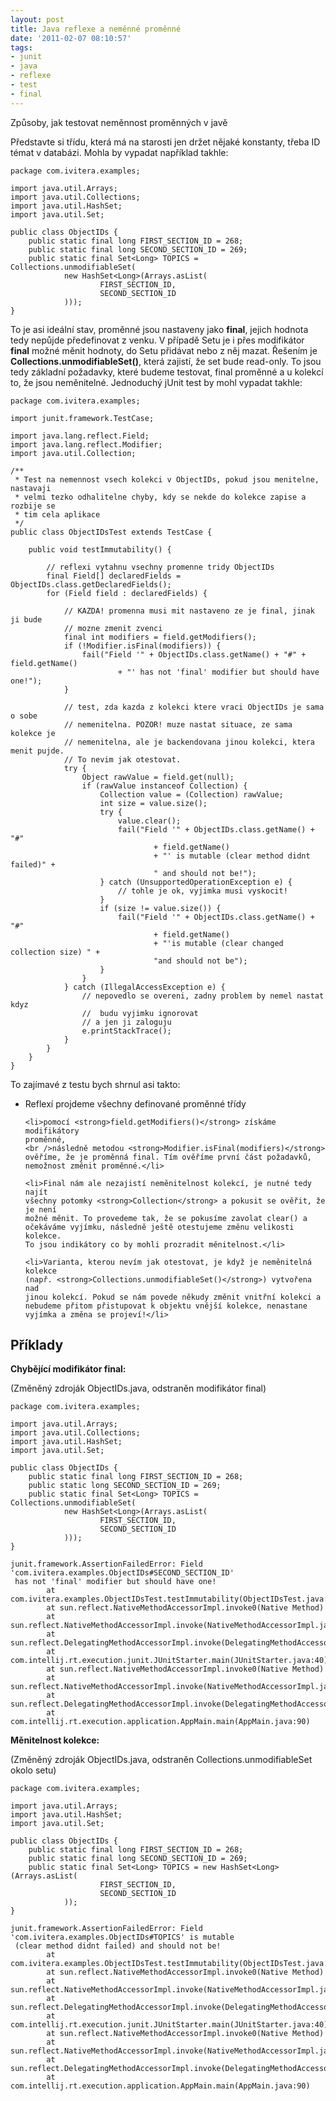 ```yaml
---
layout: post
title: Java reflexe a neměnné proměnné
date: '2011-02-07 08:10:57'
tags:
- junit
- java
- reflexe
- test
- final
---
```


Způsoby, jak testovat neměnnost proměnných v javě


<p>Představte si třídu, která má na starosti jen držet nějaké konstanty,
třeba ID témat v databázi. Mohla by vypadat například takhle:</p>

<pre><code>package com.ivitera.examples;

import java.util.Arrays;
import java.util.Collections;
import java.util.HashSet;
import java.util.Set;

public class ObjectIDs {
    public static final long FIRST_SECTION_ID = 268;
    public static final long SECOND_SECTION_ID = 269;
    public static final Set&lt;Long&gt; TOPICS = Collections.unmodifiableSet(
            new HashSet&lt;Long&gt;(Arrays.asList(
                    FIRST_SECTION_ID,
                    SECOND_SECTION_ID
            )));
}</code></pre>

<p>To je asi ideální stav, proměnné jsou nastaveny jako
<strong>final</strong>, jejich hodnota tedy nepůjde předefinovat z venku.
V případě Setu je i přes modifikátor <strong>final</strong>
možné měnit hodnoty, do Setu přidávat nebo z něj mazat. Řešením je
<strong>Collections.unmodifiableSet()</strong>, která zajistí, že set
bude read-only. To jsou tedy základní požadavky, které budeme testovat,
final proměnné a u kolekcí to, že jsou neměnitelné. Jednoduchý jUnit
test by mohl vypadat takhle:</p>

<pre><code>package com.ivitera.examples;

import junit.framework.TestCase;

import java.lang.reflect.Field;
import java.lang.reflect.Modifier;
import java.util.Collection;

/**
 * Test na nemennost vsech kolekci v ObjectIDs, pokud jsou menitelne, nastavaji
 * velmi tezko odhalitelne chyby, kdy se nekde do kolekce zapise a rozbije se
 * tim cela aplikace
 */
public class ObjectIDsTest extends TestCase {

    public void testImmutability() {

        // reflexi vytahnu vsechny promenne tridy ObjectIDs
        final Field[] declaredFields = ObjectIDs.class.getDeclaredFields();
        for (Field field : declaredFields) {

            // KAZDA! promenna musi mit nastaveno ze je final, jinak ji bude
            // mozne zmenit zvenci
            final int modifiers = field.getModifiers();
            if (!Modifier.isFinal(modifiers)) {
                fail(&quot;Field '&quot; + ObjectIDs.class.getName() + &quot;#&quot; + field.getName()
                        + &quot;' has not 'final' modifier but should have one!&quot;);
            }

            // test, zda kazda z kolekci ktere vraci ObjectIDs je sama o sobe
            // nemenitelna. POZOR! muze nastat situace, ze sama kolekce je
            // nemenitelna, ale je backendovana jinou kolekci, ktera menit pujde.
            // To nevim jak otestovat.
            try {
                Object rawValue = field.get(null);
                if (rawValue instanceof Collection) {
                    Collection value = (Collection) rawValue;
                    int size = value.size();
                    try {
                        value.clear();
                        fail(&quot;Field '&quot; + ObjectIDs.class.getName() + &quot;#&quot;
                                + field.getName()
                                + &quot;' is mutable (clear method didnt failed)&quot; +
                                &quot; and should not be!&quot;);
                    } catch (UnsupportedOperationException e) {
                        // tohle je ok, vyjimka musi vyskocit!
                    }
                    if (size != value.size()) {
                        fail(&quot;Field '&quot; + ObjectIDs.class.getName() + &quot;#&quot;
                                + field.getName()
                                + &quot;'is mutable (clear changed collection size) &quot; +
                                &quot;and should not be&quot;);
                    }
                }
            } catch (IllegalAccessException e) {
                // nepovedlo se overeni, zadny problem by nemel nastat kdyz
                //  budu vyjimku ignorovat
                // a jen ji zaloguju
                e.printStackTrace();
            }
        }
    }
}</code></pre>

<p>To zajímavé z testu bych shrnul asi takto:</p>

<ul>
	<li>Reflexí projdeme všechny definované proměnné třídy</li>

	<li>pomocí <strong>field.getModifiers()</strong> získáme modifikátory
	proměnné,
	<br />následně metodou <strong>Modifier.isFinal(modifiers)</strong>
	ověříme, že je proměnná final. Tím ověříme první část požadavků,
	nemožnost změnit proměnné.</li>

	<li>Final nám ale nezajistí neměnitelnost kolekcí, je nutné tedy najít
	všechny potomky <strong>Collection</strong> a pokusit se ověřit, že je není
	možné měnit. To provedeme tak, že se pokusíme zavolat clear() a
	očekáváme vyjímku, následně ještě otestujeme změnu velikosti kolekce.
	To jsou indikátory co by mohli prozradit měnitelnost.</li>

	<li>Varianta, kterou nevím jak otestovat, je když je neměnitelná kolekce
	(např. <strong>Collections.unmodifiableSet()</strong>) vytvořena nad
	jinou kolekcí. Pokud se nám povede někudy změnit vnitřní kolekci a
	nebudeme přitom přistupovat k objektu vnější kolekce, nenastane
	vyjímka a změna se projeví!</li>
</ul>

<h2>Příklady</h2>

<p><strong>Chybějící modifikátor final:</strong></p>

<p>(Změněný zdroják ObjectIDs.java, odstraněn modifikátor final)</p>

<pre><code>package com.ivitera.examples;

import java.util.Arrays;
import java.util.Collections;
import java.util.HashSet;
import java.util.Set;

public class ObjectIDs {
    public static final long FIRST_SECTION_ID = 268;
    public static long SECOND_SECTION_ID = 269;
    public static final Set&lt;Long&gt; TOPICS = Collections.unmodifiableSet(
            new HashSet&lt;Long&gt;(Arrays.asList(
                    FIRST_SECTION_ID,
                    SECOND_SECTION_ID
            )));
}</code></pre>

<pre><code>junit.framework.AssertionFailedError: Field 'com.ivitera.examples.ObjectIDs#SECOND_SECTION_ID'
 has not 'final' modifier but should have one!
        at com.ivitera.examples.ObjectIDsTest.testImmutability(ObjectIDsTest.java:26)
        at sun.reflect.NativeMethodAccessorImpl.invoke0(Native Method)
        at sun.reflect.NativeMethodAccessorImpl.invoke(NativeMethodAccessorImpl.java:39)
        at sun.reflect.DelegatingMethodAccessorImpl.invoke(DelegatingMethodAccessorImpl.java:25)
        at com.intellij.rt.execution.junit.JUnitStarter.main(JUnitStarter.java:40)
        at sun.reflect.NativeMethodAccessorImpl.invoke0(Native Method)
        at sun.reflect.NativeMethodAccessorImpl.invoke(NativeMethodAccessorImpl.java:39)
        at sun.reflect.DelegatingMethodAccessorImpl.invoke(DelegatingMethodAccessorImpl.java:25)
        at com.intellij.rt.execution.application.AppMain.main(AppMain.java:90)</code></pre>

<p><strong>Měnitelnost kolekce:</strong></p>

<p>(Změněný zdroják ObjectIDs.java, odstraněn
Collections.unmodifiableSet okolo setu)</p>

<pre><code>package com.ivitera.examples;

import java.util.Arrays;
import java.util.HashSet;
import java.util.Set;

public class ObjectIDs {
    public static final long FIRST_SECTION_ID = 268;
    public static final long SECOND_SECTION_ID = 269;
    public static final Set&lt;Long&gt; TOPICS = new HashSet&lt;Long&gt;(Arrays.asList(
                    FIRST_SECTION_ID,
                    SECOND_SECTION_ID
            ));
}</code></pre>

<pre><code>junit.framework.AssertionFailedError: Field 'com.ivitera.examples.ObjectIDs#TOPICS' is mutable
 (clear method didnt failed) and should not be!
        at com.ivitera.examples.ObjectIDsTest.testImmutability(ObjectIDsTest.java:41)
        at sun.reflect.NativeMethodAccessorImpl.invoke0(Native Method)
        at sun.reflect.NativeMethodAccessorImpl.invoke(NativeMethodAccessorImpl.java:39)
        at sun.reflect.DelegatingMethodAccessorImpl.invoke(DelegatingMethodAccessorImpl.java:25)
        at com.intellij.rt.execution.junit.JUnitStarter.main(JUnitStarter.java:40)
        at sun.reflect.NativeMethodAccessorImpl.invoke0(Native Method)
        at sun.reflect.NativeMethodAccessorImpl.invoke(NativeMethodAccessorImpl.java:39)
        at sun.reflect.DelegatingMethodAccessorImpl.invoke(DelegatingMethodAccessorImpl.java:25)
        at com.intellij.rt.execution.application.AppMain.main(AppMain.java:90)</code></pre>

